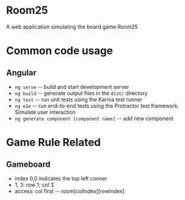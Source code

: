 # Room25

A web application simulating the board game Room25

# Common code usage

## Angular

- `ng serve` -- build and start development server
- `ng build` -- generate output files in the `dist/` directory
- `ng test` -- run unit tests using the Karma test runner
- `ng e2e` -- run end-to-end tests using the Protractor test framework. Simulate user interaction
- `ng generate component [component name]` -- add new component

# Game Rule Related

## Gameboard

- index 0,0 indicates the top left conner
- 1, 3: row 1; col 3
- access: col first -- room[colIndex][rowIndex]
